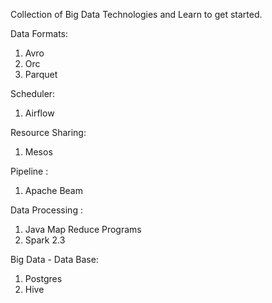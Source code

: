 Collection of Big Data Technologies and Learn to get started.

Data Formats:

1) Avro
2) Orc
3) Parquet

Scheduler:
1) Airflow

Resource Sharing:
1) Mesos

Pipeline :
1) Apache Beam

Data Processing :
1) Java Map Reduce Programs
2) Spark 2.3


Big Data - Data Base:
1) Postgres
2) Hive




